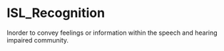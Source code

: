 # ISL_Recognition
Inorder to convey feelings or information within the speech and hearing impaired community.
